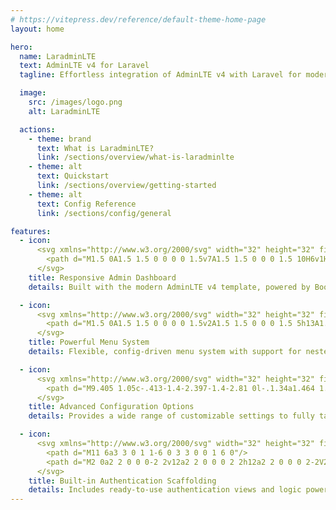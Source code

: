 ```yaml
---
# https://vitepress.dev/reference/default-theme-home-page
layout: home

hero:
  name: LaradminLTE
  text: AdminLTE v4 for Laravel
  tagline: Effortless integration of AdminLTE v4 with Laravel for modern, responsive dashboards.

  image:
    src: /images/logo.png
    alt: LaradminLTE

  actions:
    - theme: brand
      text: What is LaradminLTE?
      link: /sections/overview/what-is-laradminlte
    - theme: alt
      text: Quickstart
      link: /sections/overview/getting-started
    - theme: alt
      text: Config Reference
      link: /sections/config/general

features:
  - icon:
      <svg xmlns="http://www.w3.org/2000/svg" width="32" height="32" fill="#7837fa" viewBox="0 0 16 16">
        <path d="M1.5 0A1.5 1.5 0 0 0 0 1.5v7A1.5 1.5 0 0 0 1.5 10H6v1H1a1 1 0 0 0-1 1v3a1 1 0 0 0 1 1h14a1 1 0 0 0 1-1v-3a1 1 0 0 0-1-1h-5v-1h4.5A1.5 1.5 0 0 0 16 8.5v-7A1.5 1.5 0 0 0 14.5 0zm0 1h13a.5.5 0 0 1 .5.5v7a.5.5 0 0 1-.5.5h-13a.5.5 0 0 1-.5-.5v-7a.5.5 0 0 1 .5-.5M12 12.5a.5.5 0 1 1 1 0 .5.5 0 0 1-1 0m2 0a.5.5 0 1 1 1 0 .5.5 0 0 1-1 0M1.5 12h5a.5.5 0 0 1 0 1h-5a.5.5 0 0 1 0-1M1 14.25a.25.25 0 0 1 .25-.25h5.5a.25.25 0 1 1 0 .5h-5.5a.25.25 0 0 1-.25-.25"/>
      </svg>
    title: Responsive Admin Dashboard
    details: Built with the modern AdminLTE v4 template, powered by Bootstrap 5 for fully responsive and mobile-first design.

  - icon:
      <svg xmlns="http://www.w3.org/2000/svg" width="32" height="32" fill="#7837fa" viewBox="0 0 16 16">
        <path d="M1.5 0A1.5 1.5 0 0 0 0 1.5v2A1.5 1.5 0 0 0 1.5 5h13A1.5 1.5 0 0 0 16 3.5v-2A1.5 1.5 0 0 0 14.5 0zm1 2h3a.5.5 0 0 1 0 1h-3a.5.5 0 0 1 0-1m9.927.427A.25.25 0 0 1 12.604 2h.792a.25.25 0 0 1 .177.427l-.396.396a.25.25 0 0 1-.354 0zM0 8a2 2 0 0 1 2-2h12a2 2 0 0 1 2 2v5a2 2 0 0 1-2 2H2a2 2 0 0 1-2-2zm1 3v2a1 1 0 0 0 1 1h12a1 1 0 0 0 1-1v-2zm14-1V8a1 1 0 0 0-1-1H2a1 1 0 0 0-1 1v2zM2 8.5a.5.5 0 0 1 .5-.5h9a.5.5 0 0 1 0 1h-9a.5.5 0 0 1-.5-.5m0 4a.5.5 0 0 1 .5-.5h6a.5.5 0 0 1 0 1h-6a.5.5 0 0 1-.5-.5"/>
      </svg>
    title: Powerful Menu System
    details: Flexible, config-driven menu system with support for nested items, links, headers, dividers, permission-based visibility, intelligent active state detection, and localizations.

  - icon:
      <svg xmlns="http://www.w3.org/2000/svg" width="32" height="32" fill="#7837fa" viewBox="0 0 16 16">
        <path d="M9.405 1.05c-.413-1.4-2.397-1.4-2.81 0l-.1.34a1.464 1.464 0 0 1-2.105.872l-.31-.17c-1.283-.698-2.686.705-1.987 1.987l.169.311c.446.82.023 1.841-.872 2.105l-.34.1c-1.4.413-1.4 2.397 0 2.81l.34.1a1.464 1.464 0 0 1 .872 2.105l-.17.31c-.698 1.283.705 2.686 1.987 1.987l.311-.169a1.464 1.464 0 0 1 2.105.872l.1.34c.413 1.4 2.397 1.4 2.81 0l.1-.34a1.464 1.464 0 0 1 2.105-.872l.31.17c1.283.698 2.686-.705 1.987-1.987l-.169-.311a1.464 1.464 0 0 1 .872-2.105l.34-.1c1.4-.413 1.4-2.397 0-2.81l-.34-.1a1.464 1.464 0 0 1-.872-2.105l.17-.31c.698-1.283-.705-2.686-1.987-1.987l-.311.169a1.464 1.464 0 0 1-2.105-.872zM8 10.93a2.929 2.929 0 1 1 0-5.86 2.929 2.929 0 0 1 0 5.858z"/>
      </svg>
    title: Advanced Configuration Options
    details: Provides a wide range of customizable settings to fully tailor the panel layout, UI components, and behavior.

  - icon:
      <svg xmlns="http://www.w3.org/2000/svg" width="32" height="32" fill="#7837fa" viewBox="0 0 16 16">
        <path d="M11 6a3 3 0 1 1-6 0 3 3 0 0 1 6 0"/>
        <path d="M2 0a2 2 0 0 0-2 2v12a2 2 0 0 0 2 2h12a2 2 0 0 0 2-2V2a2 2 0 0 0-2-2zm12 1a1 1 0 0 1 1 1v12a1 1 0 0 1-1 1v-1c0-1-1-4-6-4s-6 3-6 4v1a1 1 0 0 1-1-1V2a1 1 0 0 1 1-1z"/>
      </svg>
    title: Built-in Authentication Scaffolding
    details: Includes ready-to-use authentication views and logic powered by Laravel Fortify, with seamless integration into the dashboard.
---
```

